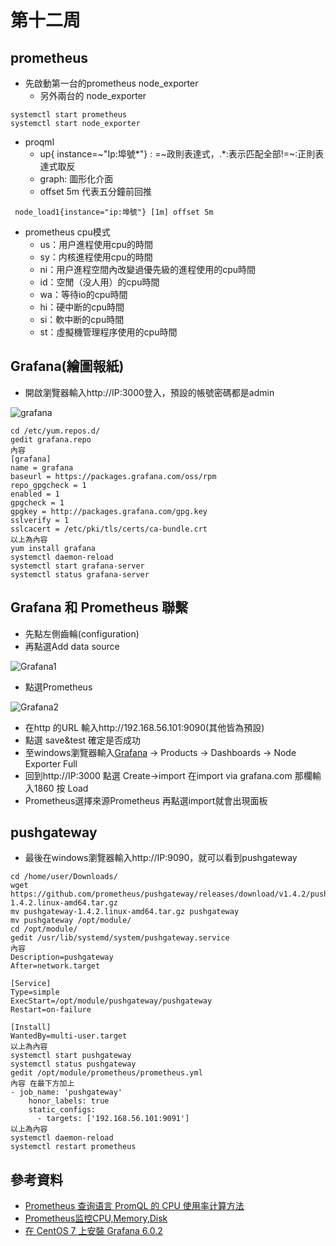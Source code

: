 # 第十二周
## prometheus
* 先啟動第一台的prometheus  node_exporter
    * 另外兩台的 node_exporter
```
systemctl start prometheus
systemctl start node_exporter
```
* proqml
    * up{ instance=~"Ip:埠號*"} : =~政則表達式，.*:表示匹配全部!=~:正則表達式取反
    * graph: 圖形化介面
    * offset 5m 代表五分鐘前回推
```
 node_load1{instance="ip:埠號"} [1m] offset 5m  
```
* prometheus cpu模式
    * us：用户進程使用cpu的時間
    * sy：内核進程使用cpu的時間
    * ni：用户進程空間內改變過優先級的進程使用的cpu時間
    * id：空閒（没人用）的cpu時間
    * wa：等待io的cpu時間
    * hi：硬中断的cpu時間
    * si：軟中断的cpu時間
    * st：虛擬機管理程序使用的cpu時間

## Grafana(繪圖報紙)
* 開啟瀏覽器輸入http://IP:3000登入，預設的帳號密碼都是admin

![grafana]()
```
cd /etc/yum.repos.d/
gedit grafana.repo
內容
[grafana]
name = grafana
baseurl = https://packages.grafana.com/oss/rpm
repo_gpgcheck = 1
enabled = 1
gpgcheck = 1
gpgkey = http://packages.grafana.com/gpg.key
sslverify = 1
sslcacert = /etc/pki/tls/certs/ca-bundle.crt
以上為內容
yum install grafana
systemctl daemon-reload
systemctl start grafana-server
systemctl status grafana-server
```
## Grafana 和 Prometheus 聯繫
* 先點左側齒輪(configuration)
* 再點選Add data source

![Grafana1]()

* 點選Prometheus

![Grafana2]()

* 在http 的URL 輸入http://192.168.56.101:9090(其他皆為預設)
* 點選 save&test 確定是否成功
* 至windows瀏覽器輸入[Grafana](https://grafana.com/) -> Products -> Dashboards -> Node Exporter Full
* 回到http://IP:3000 點選 Create->import 在import via grafana.com 那欄輸入1860 按 Load
* Prometheus選擇來源Prometheus 再點選import就會出現面板

## pushgateway
* 最後在windows瀏覽器輸入http://IP:9090，就可以看到pushgateway
```
cd /home/user/Downloads/
wget https://github.com/prometheus/pushgateway/releases/download/v1.4.2/pushgateway-1.4.2.linux-amd64.tar.gz
mv pushgateway-1.4.2.linux-amd64.tar.gz pushgateway
mv pushgateway /opt/module/
cd /opt/module/
gedit /usr/lib/systemd/system/pushgateway.service
內容
Description=pushgateway
After=network.target

[Service]
Type=simple
ExecStart=/opt/module/pushgateway/pushgateway 
Restart=on-failure

[Install]
WantedBy=multi-user.target
以上為內容
systemctl start pushgateway
systemctl status pushgateway
gedit /opt/module/prometheus/prometheus.yml
內容 在最下方加上
- job_name: 'pushgateway'
    honor_labels: true
    static_configs:
      - targets: ['192.168.56.101:9091']
以上為內容
systemctl daemon-reload
systemctl restart prometheus
```
## 參考資料
* [Prometheus 查询语言 PromQL 的 CPU 使用率计算方法](https://blog.csdn.net/qq_35753140/article/details/105121525)
* [Prometheus监控CPU,Memory,Disk](https://www.modb.pro/db/43636)
* [在 CentOS 7 上安裝 Grafana 6.0.2](http://max043.blogspot.com/2019/03/centos-7-grafana-602.html)